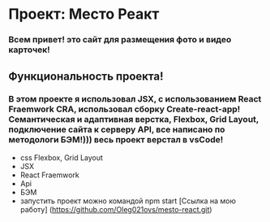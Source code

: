 # Проект: Место Реакт

### Всем привет! это сайт для размещения фото и видео карточек! 
## Функциональность проекта!
### В этом проекте я использовал JSX, с использованием React Fraemwork CRA, иcпользовал сборку Create-react-app! Cемантическая и адаптивная верстка, Flexbox, Grid Layout, подключение сайта к серверу API, все написано по методологи БЭМ!))) весь проект верстал в vsCode!

+ css Flexbox, Grid Layout 
+ JSX
+ React Fraemwork
+ Api
+ БЭМ
+ запустить проект можно командой npm start
[Ссылка на мою работу] (https://github.com/Oleg021ovs/mesto-react.git)